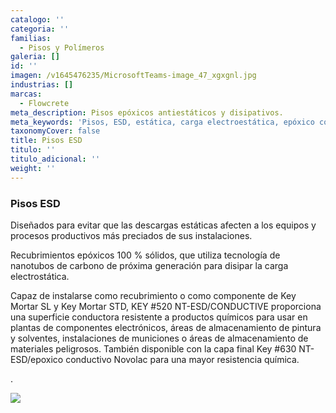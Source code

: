 ```yaml
---
catalogo: ''
categoria: ''
familias:
  - Pisos y Polímeros
galeria: []
id: ''
imagen: /v1645476235/MicrosoftTeams-image_47_xgxgnl.jpg
industrias: []
marcas:
  - Flowcrete
meta_description: Pisos epóxicos antiestáticos y disipativos.
meta_keywords: 'Pisos, ESD, estática, carga electroestática, epóxico conductivo, '
taxonomyCover: false
title: Pisos ESD
titulo: ''
titulo_adicional: ''
weight: ''
---
```

### Pisos ESD

Diseñados para evitar que las descargas estáticas afecten a los equipos y procesos productivos más preciados de sus instalaciones.

Recubrimientos epóxicos 100 % sólidos, que utiliza tecnología de nanotubos de carbono de próxima generación para disipar la carga electrostática.

Capaz de instalarse como recubrimiento o como componente de Key Mortar SL y Key Mortar STD, KEY #520 NT-ESD/CONDUCTIVE proporciona una superficie conductora resistente a productos químicos para usar en plantas de componentes electrónicos, áreas de almacenamiento de pintura y solventes, instalaciones de municiones o áreas de almacenamiento de materiales peligrosos. También disponible con la capa final Key #630 NT-ESD/epoxico conductivo Novolac para una mayor resistencia química.

.

![](https://res.cloudinary.com/novatec/v1646414272/key-esd-conductive_kq1lnv.jpg)